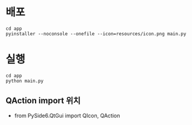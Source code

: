 # 배포
```
cd app
pyinstaller --noconsole --onefile --icon=resources/icon.png main.py
```

# 실행
```
cd app
python main.py
```

## QAction import 위치
- from PySide6.QtGui import QIcon, QAction